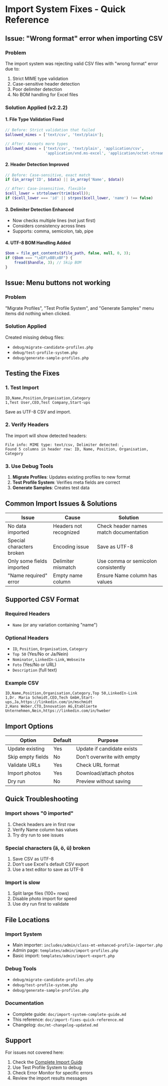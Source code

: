 # Import System Fixes - Quick Reference

## Issue: "Wrong format" error when importing CSV

### Problem
The import system was rejecting valid CSV files with "wrong format" error due to:
1. Strict MIME type validation
2. Case-sensitive header detection
3. Poor delimiter detection
4. No BOM handling for Excel files

### Solution Applied (v2.2.2)

#### 1. File Type Validation Fixed
```php
// Before: Strict validation that failed
$allowed_mimes = ['text/csv', 'text/plain'];

// After: Accepts more types
$allowed_mimes = ['text/csv', 'text/plain', 'application/csv', 
                  'application/vnd.ms-excel', 'application/octet-stream'];
```

#### 2. Header Detection Improved
```php
// Before: Case-sensitive, exact match
if (in_array('ID', $data) || in_array('Name', $data))

// After: Case-insensitive, flexible
$cell_lower = strtolower(trim($cell));
if ($cell_lower === 'id' || strpos($cell_lower, 'name') !== false)
```

#### 3. Delimiter Detection Enhanced
- Now checks multiple lines (not just first)
- Considers consistency across lines
- Supports: comma, semicolon, tab, pipe

#### 4. UTF-8 BOM Handling Added
```php
$bom = file_get_contents($file_path, false, null, 0, 3);
if ($bom === "\xEF\xBB\xBF") {
    fread($handle, 3); // Skip BOM
}
```

## Issue: Menu buttons not working

### Problem
"Migrate Profiles", "Test Profile System", and "Generate Samples" menu items did nothing when clicked.

### Solution Applied
Created missing debug files:
- `debug/migrate-candidate-profiles.php`
- `debug/test-profile-system.php`
- `debug/generate-sample-profiles.php`

## Testing the Fixes

### 1. Test Import
```csv
ID,Name,Position,Organisation,Category
1,Test User,CEO,Test Company,Start-ups
```
Save as UTF-8 CSV and import.

### 2. Verify Headers
The import will show detected headers:
```
File info: MIME type: text/csv, Delimiter detected: ,
Found 5 columns in header row: ID, Name, Position, Organisation, Category
```

### 3. Use Debug Tools
1. **Migrate Profiles**: Updates existing profiles to new format
2. **Test Profile System**: Verifies meta fields are correct
3. **Generate Samples**: Creates test data

## Common Import Issues & Solutions

| Issue | Cause | Solution |
|-------|-------|----------|
| No data imported | Headers not recognized | Check header names match documentation |
| Special characters broken | Encoding issue | Save as UTF-8 |
| Only some fields imported | Delimiter mismatch | Use comma or semicolon consistently |
| "Name required" error | Empty name column | Ensure Name column has values |

## Supported CSV Format

### Required Headers
- `Name` (or any variation containing "name")

### Optional Headers
- `ID`, `Position`, `Organisation`, `Category`
- `Top 50` (Yes/No or Ja/Nein)
- `Nominator`, `LinkedIn-Link`, `Webseite`
- `Foto` (Yes/No or URL)
- `Description` (full text)

### Example CSV
```csv
ID,Name,Position,Organisation,Category,Top 50,LinkedIn-Link
1,Dr. Maria Schmidt,CEO,Tech GmbH,Start-ups,Ja,https://linkedin.com/in/mschmidt
2,Hans Weber,CTO,Innovation AG,Etablierte Unternehmen,Nein,https://linkedin.com/in/hweber
```

## Import Options

| Option | Default | Purpose |
|--------|---------|---------|
| Update existing | Yes | Update if candidate exists |
| Skip empty fields | No | Don't overwrite with empty |
| Validate URLs | Yes | Check URL format |
| Import photos | Yes | Download/attach photos |
| Dry run | No | Preview without saving |

## Quick Troubleshooting

### Import shows "0 imported"
1. Check headers are in first row
2. Verify Name column has values
3. Try dry run to see issues

### Special characters (ä, ö, ü) broken
1. Save CSV as UTF-8
2. Don't use Excel's default CSV export
3. Use a text editor to save as UTF-8

### Import is slow
1. Split large files (100+ rows)
2. Disable photo import for speed
3. Use dry run first to validate

## File Locations

### Import System
- Main importer: `includes/admin/class-mt-enhanced-profile-importer.php`
- Admin page: `templates/admin/import-profiles.php`
- Basic import: `templates/admin/import-export.php`

### Debug Tools
- `debug/migrate-candidate-profiles.php`
- `debug/test-profile-system.php`
- `debug/generate-sample-profiles.php`

### Documentation
- Complete guide: `doc/import-system-complete-guide.md`
- This reference: `doc/import-fixes-quick-reference.md`
- Changelog: `doc/mt-changelog-updated.md`

## Support

For issues not covered here:
1. Check the [Complete Import Guide](import-system-complete-guide.md)
2. Use Test Profile System to debug
3. Check Error Monitor for specific errors
4. Review the import results messages
